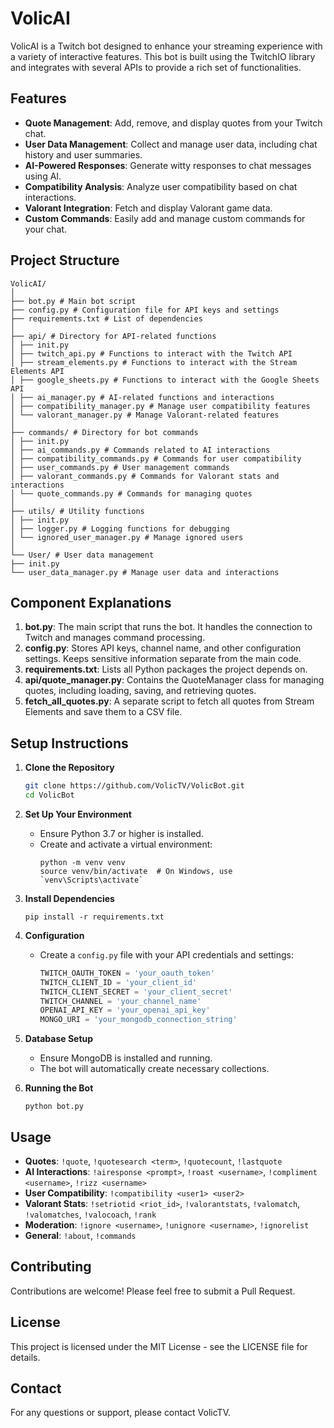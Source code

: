 # VolicAI

VolicAI is a Twitch bot designed to enhance your streaming experience with a variety of interactive features. This bot is built using the TwitchIO library and integrates with several APIs to provide a rich set of functionalities.

## Features

- **Quote Management**: Add, remove, and display quotes from your Twitch chat.
- **User Data Management**: Collect and manage user data, including chat history and user summaries.
- **AI-Powered Responses**: Generate witty responses to chat messages using AI.
- **Compatibility Analysis**: Analyze user compatibility based on chat interactions.
- **Valorant Integration**: Fetch and display Valorant game data.
- **Custom Commands**: Easily add and manage custom commands for your chat.

## Project Structure

```
VolicAI/
│
├── bot.py # Main bot script
├── config.py # Configuration file for API keys and settings
├── requirements.txt # List of dependencies
│
├── api/ # Directory for API-related functions
│ ├── init.py
│ ├── twitch_api.py # Functions to interact with the Twitch API
│ ├── stream_elements.py # Functions to interact with the Stream Elements API
│ ├── google_sheets.py # Functions to interact with the Google Sheets API
│ ├── ai_manager.py # AI-related functions and interactions
│ ├── compatibility_manager.py # Manage user compatibility features
│ └── valorant_manager.py # Manage Valorant-related features
│
├── commands/ # Directory for bot commands
│ ├── init.py
│ ├── ai_commands.py # Commands related to AI interactions
│ ├── compatibility_commands.py # Commands for user compatibility
│ ├── user_commands.py # User management commands
│ ├── valorant_commands.py # Commands for Valorant stats and interactions
│ └── quote_commands.py # Commands for managing quotes
│
├── utils/ # Utility functions
│ ├── init.py
│ ├── logger.py # Logging functions for debugging
│ └── ignored_user_manager.py # Manage ignored users
│
└── User/ # User data management
├── init.py
└── user_data_manager.py # Manage user data and interactions
```

## Component Explanations

1. **bot.py**: The main script that runs the bot. It handles the connection to Twitch and manages command processing.
2. **config.py**: Stores API keys, channel name, and other configuration settings. Keeps sensitive information separate from the main code.
3. **requirements.txt**: Lists all Python packages the project depends on.
4. **api/quote_manager.py**: Contains the QuoteManager class for managing quotes, including loading, saving, and retrieving quotes.
5. **fetch_all_quotes.py**: A separate script to fetch all quotes from Stream Elements and save them to a CSV file.

## Setup Instructions

1. **Clone the Repository**
   ```bash
   git clone https://github.com/VolicTV/VolicBot.git
   cd VolicBot
   ```

2. **Set Up Your Environment**
   - Ensure Python 3.7 or higher is installed.
   - Create and activate a virtual environment:
     ```
     python -m venv venv
     source venv/bin/activate  # On Windows, use `venv\Scripts\activate`
     ```

3. **Install Dependencies**
   ```
   pip install -r requirements.txt
   ```

4. **Configuration**
   - Create a `config.py` file with your API credentials and settings:
     ```python
     TWITCH_OAUTH_TOKEN = 'your_oauth_token'
     TWITCH_CLIENT_ID = 'your_client_id'
     TWITCH_CLIENT_SECRET = 'your_client_secret'
     TWITCH_CHANNEL = 'your_channel_name'
     OPENAI_API_KEY = 'your_openai_api_key'
     MONGO_URI = 'your_mongodb_connection_string'
     ```

5. **Database Setup**
   - Ensure MongoDB is installed and running.
   - The bot will automatically create necessary collections.

6. **Running the Bot**
   ```
   python bot.py
   ```

## Usage

- **Quotes**: `!quote`, `!quotesearch <term>`, `!quotecount`, `!lastquote`
- **AI Interactions**: `!airesponse <prompt>`, `!roast <username>`, `!compliment <username>`, `!rizz <username>`
- **User Compatibility**: `!compatibility <user1> <user2>`
- **Valorant Stats**: `!setriotid <riot_id>`, `!valorantstats`, `!valomatch`, `!valomatches`, `!valocoach`, `!rank`
- **Moderation**: `!ignore <username>`, `!unignore <username>`, `!ignorelist`
- **General**: `!about`, `!commands`

## Contributing

Contributions are welcome! Please feel free to submit a Pull Request.

## License

This project is licensed under the MIT License - see the LICENSE file for details.

## Contact

For any questions or support, please contact VolicTV.
